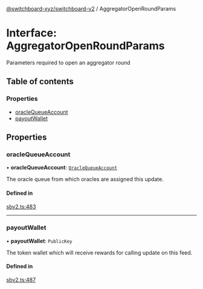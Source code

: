 [@switchboard-xyz/switchboard-v2](/api/switchboardv2-api) / AggregatorOpenRoundParams

# Interface: AggregatorOpenRoundParams

Parameters required to open an aggregator round

## Table of contents

### Properties

- [oracleQueueAccount](AggregatorOpenRoundParams.md#oraclequeueaccount)
- [payoutWallet](AggregatorOpenRoundParams.md#payoutwallet)

## Properties

### oracleQueueAccount

• **oracleQueueAccount**: [`OracleQueueAccount`](../classes/OracleQueueAccount.md)

The oracle queue from which oracles are assigned this update.

#### Defined in

[sbv2.ts:483](https://github.com/switchboard-xyz/switchboardv2-api/blob/dad46fc4/src/sbv2.ts#L483)

---

### payoutWallet

• **payoutWallet**: `PublicKey`

The token wallet which will receive rewards for calling update on this feed.

#### Defined in

[sbv2.ts:487](https://github.com/switchboard-xyz/switchboardv2-api/blob/dad46fc4/src/sbv2.ts#L487)
